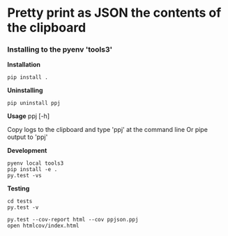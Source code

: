 # Pretty print as JSON the contents of the clipboard

### Installing to the pyenv 'tools3'

**Installation**

`pip install .`


**Uninstalling**

`pip uninstall ppj`

**Usage**
ppj [-h]

Copy logs to the clipboard and type 'ppj' at the command line
Or pipe output to 'ppj'

**Development**

```
pyenv local tools3
pip install -e .
py.test -vs
```

**Testing**
```
cd tests
py.test -v

py.test --cov-report html --cov ppjson.ppj
open htmlcov/index.html
```
